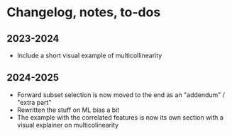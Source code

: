 # Changelog, notes, to-dos

## 2023-2024
- Include a short visual example of multicollinearity

## 2024-2025
- Forward subset selection is now moved to the end as an "addendum" / "extra part"
- Rewritten the stuff on ML bias a bit
- The example with the correlated features is now its own section with a visual explainer on multicolinearity

